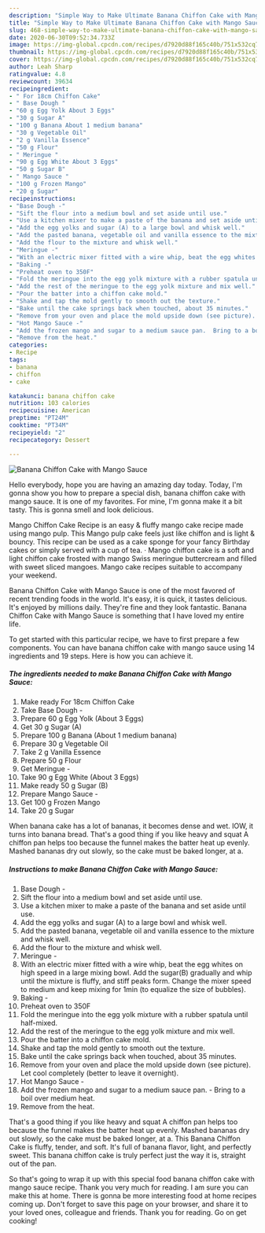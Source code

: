 ```yaml
---
description: "Simple Way to Make Ultimate Banana Chiffon Cake with Mango Sauce"
title: "Simple Way to Make Ultimate Banana Chiffon Cake with Mango Sauce"
slug: 468-simple-way-to-make-ultimate-banana-chiffon-cake-with-mango-sauce
date: 2020-06-30T09:52:34.733Z
image: https://img-global.cpcdn.com/recipes/d7920d88f165c40b/751x532cq70/banana-chiffon-cake-with-mango-sauce-recipe-main-photo.jpg
thumbnail: https://img-global.cpcdn.com/recipes/d7920d88f165c40b/751x532cq70/banana-chiffon-cake-with-mango-sauce-recipe-main-photo.jpg
cover: https://img-global.cpcdn.com/recipes/d7920d88f165c40b/751x532cq70/banana-chiffon-cake-with-mango-sauce-recipe-main-photo.jpg
author: Leah Sharp
ratingvalue: 4.8
reviewcount: 39634
recipeingredient:
- " For 18cm Chiffon Cake"
- " Base Dough "
- "60 g Egg Yolk About 3 Eggs"
- "30 g Sugar A"
- "100 g Banana About 1 medium banana"
- "30 g Vegetable Oil"
- "2 g Vanilla Essence"
- "50 g Flour"
- " Meringue "
- "90 g Egg White About 3 Eggs"
- "50 g Sugar B"
- " Mango Sauce "
- "100 g Frozen Mango"
- "20 g Sugar"
recipeinstructions:
- "Base Dough -"
- "Sift the flour into a medium bowl and set aside until use."
- "Use a kitchen mixer to make a paste of the banana and set aside until use."
- "Add the egg yolks and sugar (A) to a large bowl and whisk well."
- "Add the pasted banana, vegetable oil and vanilla essence to the mixture and whisk well."
- "Add the flour to the mixture and whisk well."
- "Meringue -"
- "With an electric mixer fitted with a wire whip, beat the egg whites on high speed in a large mixing bowl. Add the sugar(B) gradually and whip until the mixture is fluffy, and stiff peaks form. Change the mixer speed to medium and keep mixing for 1min (to equalize the size of bubbles)."
- "Baking -"
- "Preheat oven to 350F"
- "Fold the meringue into the egg yolk mixture with a rubber spatula until half-mixed."
- "Add the rest of the meringue to the egg yolk mixture and mix well."
- "Pour the batter into a chiffon cake mold."
- "Shake and tap the mold gently to smooth out the texture."
- "Bake until the cake springs back when touched, about 35 minutes."
- "Remove from your oven and place the mold upside down (see picture). Let cool completely (better to leave it overnight)."
- "Hot Mango Sauce -"
- "Add the frozen mango and sugar to a medium sauce pan.  Bring to a boil over medium heat."
- "Remove from the heat."
categories:
- Recipe
tags:
- banana
- chiffon
- cake

katakunci: banana chiffon cake 
nutrition: 103 calories
recipecuisine: American
preptime: "PT24M"
cooktime: "PT34M"
recipeyield: "2"
recipecategory: Dessert

---
```



![Banana Chiffon Cake with Mango Sauce](https://img-global.cpcdn.com/recipes/d7920d88f165c40b/751x532cq70/banana-chiffon-cake-with-mango-sauce-recipe-main-photo.jpg)

Hello everybody, hope you are having an amazing day today. Today, I'm gonna show you how to prepare a special dish, banana chiffon cake with mango sauce. It is one of my favorites. For mine, I'm gonna make it a bit tasty. This is gonna smell and look delicious.

Mango Chiffon Cake Recipe is an easy &amp; fluffy mango cake recipe made using mango pulp. This Mango pulp cake feels just like chiffon and is light &amp; bouncy. This recipe can be used as a cake sponge for your fancy Birthday cakes or simply served with a cup of tea. · Mango chiffon cake is a soft and light chiffon cake frosted with mango Swiss meringue buttercream and filled with sweet sliced mangoes. Mango cake recipes suitable to accompany your weekend.

Banana Chiffon Cake with Mango Sauce is one of the most favored of recent trending foods in the world. It's easy, it is quick, it tastes delicious. It's enjoyed by millions daily. They're fine and they look fantastic. Banana Chiffon Cake with Mango Sauce is something that I have loved my entire life.


To get started with this particular recipe, we have to first prepare a few components. You can have banana chiffon cake with mango sauce using 14 ingredients and 19 steps. Here is how you can achieve it.

<!--inarticleads1-->

##### The ingredients needed to make Banana Chiffon Cake with Mango Sauce:

1. Make ready  For 18cm Chiffon Cake
1. Take  Base Dough -
1. Prepare 60 g Egg Yolk (About 3 Eggs)
1. Get 30 g Sugar (A)
1. Prepare 100 g Banana (About 1 medium banana)
1. Prepare 30 g Vegetable Oil
1. Take 2 g Vanilla Essence
1. Prepare 50 g Flour
1. Get  Meringue -
1. Take 90 g Egg White (About 3 Eggs)
1. Make ready 50 g Sugar (B)
1. Prepare  Mango Sauce -
1. Get 100 g Frozen Mango
1. Take 20 g Sugar


When banana cake has a lot of bananas, it becomes dense and wet. IOW, it turns into banana bread. That&#39;s a good thing if you like heavy and squat A chiffon pan helps too because the funnel makes the batter heat up evenly. Mashed bananas dry out slowly, so the cake must be baked longer, at a. 

<!--inarticleads2-->

##### Instructions to make Banana Chiffon Cake with Mango Sauce:

1. Base Dough -
1. Sift the flour into a medium bowl and set aside until use.
1. Use a kitchen mixer to make a paste of the banana and set aside until use.
1. Add the egg yolks and sugar (A) to a large bowl and whisk well.
1. Add the pasted banana, vegetable oil and vanilla essence to the mixture and whisk well.
1. Add the flour to the mixture and whisk well.
1. Meringue -
1. With an electric mixer fitted with a wire whip, beat the egg whites on high speed in a large mixing bowl. Add the sugar(B) gradually and whip until the mixture is fluffy, and stiff peaks form. Change the mixer speed to medium and keep mixing for 1min (to equalize the size of bubbles).
1. Baking -
1. Preheat oven to 350F
1. Fold the meringue into the egg yolk mixture with a rubber spatula until half-mixed.
1. Add the rest of the meringue to the egg yolk mixture and mix well.
1. Pour the batter into a chiffon cake mold.
1. Shake and tap the mold gently to smooth out the texture.
1. Bake until the cake springs back when touched, about 35 minutes.
1. Remove from your oven and place the mold upside down (see picture). Let cool completely (better to leave it overnight).
1. Hot Mango Sauce -
1. Add the frozen mango and sugar to a medium sauce pan.  - Bring to a boil over medium heat.
1. Remove from the heat.


That&#39;s a good thing if you like heavy and squat A chiffon pan helps too because the funnel makes the batter heat up evenly. Mashed bananas dry out slowly, so the cake must be baked longer, at a. This Banana Chiffon Cake is fluffy, tender, and soft. It&#39;s full of banana flavor, light, and perfectly sweet. This banana chiffon cake is truly perfect just the way it is, straight out of the pan. 

So that's going to wrap it up with this special food banana chiffon cake with mango sauce recipe. Thank you very much for reading. I am sure you can make this at home. There is gonna be more interesting food at home recipes coming up. Don't forget to save this page on your browser, and share it to your loved ones, colleague and friends. Thank you for reading. Go on get cooking!
